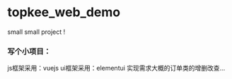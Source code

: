 # topkee_web_demo
small small project !
### 写个小项目：
  js框架采用：vuejs
  ui框架采用：elementui
  实现需求大概的订单类的增删改查...
